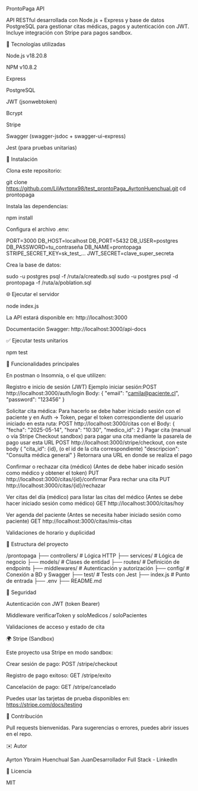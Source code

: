 ProntoPaga API

API RESTful desarrollada con Node.js + Express y base de datos PostgreSQL para gestionar citas médicas, pagos y autenticación con JWT. Incluye integración con Stripe para pagos sandbox.

📄 Tecnologías utilizadas

Node.js v18.20.8

NPM v10.8.2

Express

PostgreSQL

JWT (jsonwebtoken)

Bcrypt

Stripe

Swagger (swagger-jsdoc + swagger-ui-express)

Jest (para pruebas unitarias)

🚀 Instalación

Clona este repositorio:

git clone https://github.com/LilAyrtonx98/test_prontoPaga_AyrtonHuenchual.git
cd prontopaga

Instala las dependencias:

npm install

Configura el archivo .env:

PORT=3000
DB_HOST=localhost
DB_PORT=5432
DB_USER=postgres
DB_PASSWORD=tu_contraseña
DB_NAME=prontopaga
STRIPE_SECRET_KEY=sk_test_...
JWT_SECRET=clave_super_secreta

Crea la base de datos:

sudo -u postgres psql -f /ruta/a/createdb.sql
sudo -u postgres psql -d prontopaga -f /ruta/a/poblation.sql

🌐 Ejecutar el servidor

node index.js

La API estará disponible en: http://localhost:3000

Documentación Swagger: http://localhost:3000/api-docs

✅ Ejecutar tests unitarios

npm test

📅 Funcionalidades principales

En postman o Insomnia, o el que utilizen:

Registro e inicio de sesión (JWT)
Ejemplo iniciar sesión:POST http://localhost:3000/auth/login
Body: {
  "email": "camila@paciente.cl",
  "password": "123456"
}

Solicitar cita médica:
Para hacerlo se debe haber iniciado sesión con el paciente y en Auth -> Token, pegar el token correspondiente del usuario iniciado en esta ruta:
POST http://localhost:3000/citas
con el Body: {
  "fecha": "2025-05-14",
  "hora": "10:30",
  "medico_id": 2
}
Pagar cita (manual o vía Stripe Checkout sandbox)
para pagar una cita mediante la pasarela de pago usar esta URL
POST http://localhost:3000/stripe/checkout, con este body
{
  "cita_id": {id}, (o el id de la cita correspondiente)
  "descripcion": "Consulta médica general"
}
Retornara una URL en donde se realiza el pago 

Confirmar o rechazar cita (médico)
(Antes de debe haber inicado sesión como médico y obtener el token)
PUT http://localhost:3000/citas/{id}/confirmar
Ṕara rechar una cita
PUT http://localhost:3000/citas/{id}/rechazar

Ver citas del día (médico)
para listar las citas del médico (Antes se debe hacer iniciado sesión como médico)
GET http://localhost:3000/citas/hoy

Ver agenda del paciente
(Antes se necesita haber iniciado sesión como paciente)
GET http://localhost:3000/citas/mis-citas

Validaciones de horario y duplicidad

📃 Estructura del proyecto

/prontopaga
├── controllers/         # Lógica HTTP
├── services/            # Lógica de negocio
├── models/              # Clases de entidad
├── routes/              # Definición de endpoints
├── middlewares/         # Autenticación y autorización
├── config/              # Conexión a BD y Swagger
├── test/                # Tests con Jest
├── index.js             # Punto de entrada
├── .env
├── README.md

🔐 Seguridad

Autenticación con JWT (token Bearer)

Middleware verificarToken y soloMedicos / soloPacientes

Validaciones de acceso y estado de cita

🌍 Stripe (Sandbox)

Este proyecto usa Stripe en modo sandbox:

Crear sesión de pago: POST /stripe/checkout

Registro de pago exitoso: GET /stripe/exito

Cancelación de pago: GET /stripe/cancelado

Puedes usar las tarjetas de prueba disponibles en:
https://stripe.com/docs/testing

🌟 Contribución

Pull requests bienvenidas. Para sugerencias o errores, puedes abrir issues en el repo.

✉️ Autor

Ayrton Ybraim Huenchual San JuanDesarrollador Full Stack - LinkedIn

📁 Licencia

MIT

